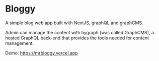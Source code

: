 # Bloggy

A simple blog web app built with NextJS, graphQL and graphCMS.

Admin can manage the content with hygraph (was called GraphCMS), a hosted GraphQL back-end that provides the tools needed for content management.

Demo: https://mrbloggy.vercel.app
